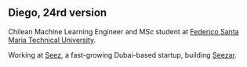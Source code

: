 ## Diego, 24rd version

Chilean Machine Learning Engineer and MSc student at [Federico Santa Maria Technical University](https://usm.cl/).

Working at [Seez](seez.dk), a fast-growing Dubai-based startup, building [Seezar](https://seezar.ai).
